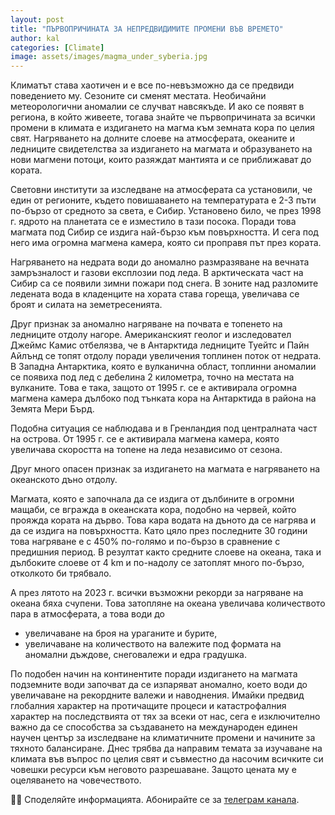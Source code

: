 ```yaml
---
layout: post
title: "ПЪРВОПРИЧИНАТА ЗА НЕПРЕДВИДИМИТЕ ПРОМЕНИ ВЪВ ВРЕМЕТО"
author: kal
categories: [Climate]
image: assets/images/magma_under_syberia.jpg
---
```


Климатът става хаотичен и е все по-невъзможно да се предвиди поведението му.
Сезоните си сменят местата. Необичайни метеорологични аномалии се случват навсякъде. И ако се появят в региона, в който живеете, тогава знайте че първопричината за всички промени в климата е издигането на магма към земната кора по целия свят. Нагряването на долните слоеве на атмосферата, океаните и ледниците свидетелства за издигането на магмата и образуването на нови магмени потоци, които разяждат мантията и се приближават до кората.

Световни институти за изследване на атмосферата са установили, че един от регионите, където повишаването на температурата е 2-3 пъти по-бързо от средното за света, е Сибир. Установено било, че през 1998 г. ядрото на планетата се е изместило в тази посока. Поради това магмата под Сибир се издига най-бързо към повърхността. И сега под него има огромна магмена камера, която си проправя път през кората.

Нагряването на недрата води до аномално размразяване на вечната замръзналост и газови експлозии под леда. В арктическата част на Сибир са се появили зимни пожари под снега. В зоните над разломите ледената вода в кладенците на хората става гореща, увеличава се броят и силата на земетресенията.

Друг признак за аномално нагряване на почвата е топенето на ледниците отдолу нагоре. Американският геолог и изследовател Джеймс Камис отбелязва, че в Антарктида ледниците Туейтс и Пайн Айлънд се топят отдолу поради увеличения топлинен поток от недрата. В Западна Антарктика, която е вулканична област, топлинни аномалии се появиха под лед с дебелина 2 километра, точно на местата на вулканите. Това е така, защото от 1995 г. се е активирала огромна магмена камера дълбоко под тънката кора на Антарктида в района на Земята Мери Бърд.

Подобна ситуация се наблюдава и в Гренландия под централната част на острова. От 1995 г. се е активирала магмена камера, която увеличава скоростта на топене на леда независимо от сезона.

Друг много опасен признак за издигането на магмата е нагряването на океанското дъно отдолу.

Магмата, която е започнала да се издига от дълбините в огромни мащаби, се вгражда в океанската кора, подобно на червей, който прояжда кората на дърво. Това кара водата на дъното да се нагрява и да се издига на повърхността. Като цяло през последните 30 години това нагряване е с 450% по-голямо и по-бързо в сравнение с предишния период. В резултат както средните слоеве на океана, така и дълбоките слоеве от 4 km и по-надолу се затоплят много по-бързо, отколкото би трябвало.

А през лятото на 2023 г. всички възможни рекорди за нагряване на океана бяха счупени. Това затопляне на океана увеличава количеството пара в атмосферата, а това води до

- увеличаване на броя на ураганите и бурите,
- увеличаване на количеството на валежите под формата на аномални дъждове, снеговалежи и едра градушка.

По подобен начин на континентите поради издигането на магмата подземните води започват да се изпаряват аномално, което води до увеличаване на рекордните валежи и наводнения. Имайки предвид глобалния характер на протичащите процеси и катастрофалния характер на последствията от тях за всеки от нас, сега е изключително важно да се способства за създаването на международен единен научен център за изследване на климатичните промени и начините за тяхното балансиране. Днес трябва да направим темата за изучаване на климата във въпрос по целия свят и съвместно да насочим всичките си човешки ресурси към неговото разрешаване. Защото цената му е оцеляването на човечеството.

🧑‍💻 Споделяйте информацията.
Абонирайте се за [телеграм канала](https://t.me/klimat_realnost).
